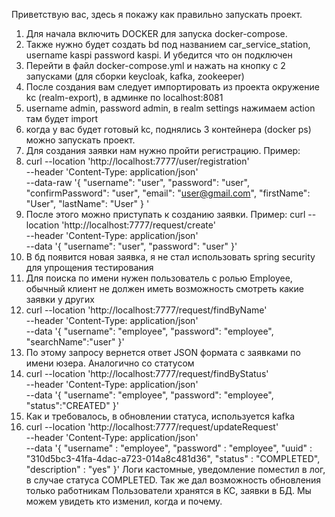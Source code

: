 Приветствую вас, здесь я покажу как правильно запускать проект.
1. Для начала включить DOCKER для запуска docker-compose.
2. Также нужно будет создать bd под названием car_service_station, username kaspi password kaspi. И убедится что он подключен
2. Перейти в файл docker-compose.yml и нажать на кнопку с 2 запусками (для сборки keycloak, kafka, zookeeper)
3. После создания вам следует импортировать из проекта окружение kc (realm-export), в админке по localhost:8081 
4. username admin, password admin, в realm settings нажимаем action там будет import
5. когда у вас будет готовый kc, поднялись 3 контейнера (docker ps) можно запускать проект.
6. Для создания заявки нам нужно пройти регистрацию. Пример:
7. curl --location 'http://localhost:7777/user/registration' \
   --header 'Content-Type: application/json' \
   --data-raw '{
   "username": "user",
   "password": "user",
   "confirmPassword": "user",
   "email": "user@gmail.com",
   "firstName": "User",
   "lastName": "User"
   }
   '
8. После этого можно приступать к созданию заявки. Пример:
   curl --location 'http://localhost:7777/request/create' \
   --header 'Content-Type: application/json' \
   --data '{
   "username": "user",
   "password": "user"
   }'
9. В бд появится новая заявка, я не стал использовать spring security для упрощения тестирования
10. Для поиска по имени нужен пользователь с ролью Employee, обычный клиент не должен иметь возможность смотреть какие заявки у других
11. curl --location 'http://localhost:7777/request/findByName' \
    --header 'Content-Type: application/json' \
    --data '{
    "username": "employee",
    "password": "employee",
    "searchName":"user"
    }'
12. По этому запросу вернется ответ JSON формата с заявками по имени юзера. Аналогично со статусом
13. curl --location 'http://localhost:7777/request/findByStatus' \
    --header 'Content-Type: application/json' \
    --data '{
    "username": "employee",
    "password": "employee",
    "status":"CREATED"
    }'
14. Как и требовалось, в обновлении статуса, используется kafka
15. curl --location 'http://localhost:7777/request/updateRequest' \
    --header 'Content-Type: application/json' \
    --data '{
    "username" : "employee",
    "password" : "employee",
    "uuid" : "310d5bc3-41fa-4dac-a723-014a8c481d36",
    "status" : "COMPLETED",
    "description" : "yes"
    }'
Логи кастомные, уведомление поместил в лог, в случае статуса COMPLETED. Так же дал возможность обновления только работникам
Пользователи хранятся в KC, заявки в БД. Мы можем увидеть кто изменил, когда и почему. 
